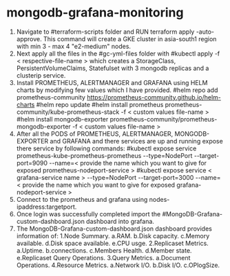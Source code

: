 # mongodb-grafana-monitoring
1. Navigate to #terraform-scripts folder and RUN terraform apply -auto-approve. This command will create a GKE cluster in asia-south1 region with min 3 - max 4 "e2-medium" nodes.
2. Next apply all the files in the #gc-yml-files folder with #kubectl apply -f < respective-file-name > which creates a StorageClass, PersistentVolumeClaims, Statefulset with 3 mongodb replicas and a clusterip service.
3. Install PROMETHEUS, ALERTMANAGER and GRAFANA using HELM charts by modifying few values which I have provided.
  #helm repo add prometheus-community https://prometheus-community.github.io/helm-charts
  #helm repo update
  #helm install prometheus prometheus-community/kube-prometheus-stack -f < custom values file-name >
  #helm install mongodb-exporter prometheus-community/prometheus-mongodb-exporter -f < custom values file-name >
4. After all the PODS of PROMETHEUS, ALERTMANAGER, MONGODB-EXPORTER and GRAFANA and there services are up and running expose there service by following commands:
  #kubectl expose service prometheus-kube-prometheus-prometheus --type=NodePort --target-port=9090 --name=< provide the name which you want to give for exposed prometheus-nodeport-service >
  #kubectl expose service < grafana-service name > --type=NodePort --target-port=3000 --name=< provide the name which you want to give for exposed grafana-nodeport-service >
5. Connect to the prometheus and grafana using nodes-ipaddress:targetport.
6. Once login was successfully completed import the #MongoDB-Grafana-custom-dashboard.json dashboard into grafana.
7. The MongoDB-Grafana-custom-dashboard.json dashboard provides information of:
   1.Node Summary.
     a.RAM.
     b.Disk capacity.
     c.Memory available.
     d.Disk space available.
     e.CPU usge.
   2.Replicaset Metrics.
     a.Uptime.
     b.connections.
     c.Members Health.
     d.Member state.
     e.Replicaset Query Operations.
   3.Query Metrics.
     a.Document Operations.
   4.Resource Metrics.
     a.Network I/O.
     b.Disk I/O.
     c.OPlogSize.
